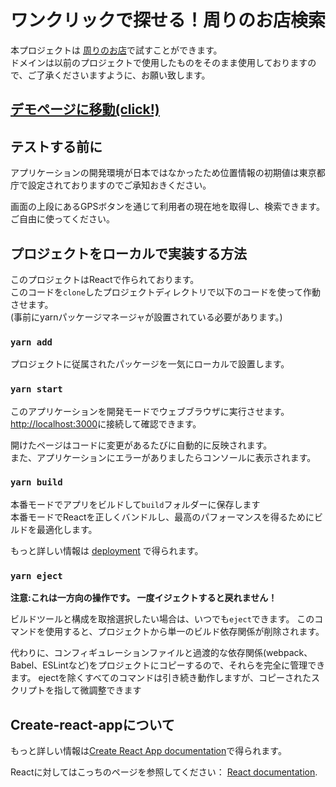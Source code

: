 # ワンクリックで探せる！周りのお店検索

本プロジェクトは [周りのお店](https://millrnft.com)で試すことができます。\
ドメインは以前のプロジェクトで使用したものをそのまま使用しておりますので、ご了承くださいますように、お願い致します。

## [デモページに移動(click!)](https://millrnft.com)


## テストする前に
アプリケーションの開発環境が日本ではなかったため位置情報の初期値は東京都庁で設定されておりますのでご承知おきください。

画面の上段にあるGPSボタンを通じて利用者の現在地を取得し、検索できます。ご自由に使ってください。

## プロジェクトをローカルで実装する方法

このプロジェクトはReactで作られております。\
このコードを`clone`したプロジェクトディレクトリで以下のコードを使って作動させます。\
(事前にyarnパッケージマネージャが設置されている必要があります。)

### `yarn add`
プロジェクトに従属されたパッケージを一気にローカルで設置します。

### `yarn start`

このアプリケーションを開発モードでウェブブラウザに実行させます。\
[http://localhost:3000](http://localhost:3000)に接続して確認できます。

開けたページはコードに変更があるたびに自動的に反映されます。\
また、アプリケーションにエラーがありましたらコンソールに表示されます。

### `yarn build`

本番モードでアプリをビルドして`build`フォルダーに保存します\
本番モードでReactを正しくバンドルし、最高のパフォーマンスを得るためにビルドを最適化します。

もっと詳しい情報は [deployment](https://facebook.github.io/create-react-app/docs/deployment) で得られます。

### `yarn eject`

**注意:これは一方向の操作です。 一度イジェクトすると戻れません！**

ビルドツールと構成を取捨選択したい場合は、いつでも`eject`できます。 このコマンドを使用すると、プロジェクトから単一のビルド依存関係が削除されます。

代わりに、コンフィギュレーションファイルと過渡的な依存関係(webpack、Babel、ESLintなど)をプロジェクトにコピーするので、それらを完全に管理できます。 ejectを除くすべてのコマンドは引き続き動作しますが、コピーされたスクリプトを指して微調整できます

## Create-react-appについて

 もっと詳しい情報は[Create React App documentation](https://facebook.github.io/create-react-app/docs/getting-started)で得られます。

Reactに対してはこっちのページを参照してください： [React documentation](https://reactjs.org/).

